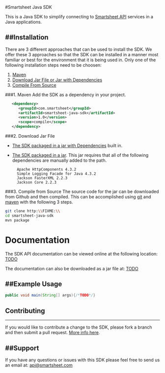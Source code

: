 #Smartsheet Java SDK

This is a Java SDK to simplify connecting to [Smartsheet API](http://www.smartsheet.com/developers/api-documentation) services in a Java applications.

##Installation
---

There are 3 different approaches that can be used to install the SDK. We offer these 3 approaches so that the SDK can be installed in a manner most familiar or best for the environment that it is being used in. Only one of the following installation steps need to be choosen:

1. [Maven](#1-maven)
2. [Download Jar File or Jar with Dependencies](#2-download-jar-file)
3. [Compile From Source](#3-compile-from-source)

###1. Maven
Add the SDK as a dependency in your project.

```xml
   <dependency>
      <groupId>com.smartsheet</groupId>
      <artifactId>smartsheet-java-sdk</artifactId>
      <version>1.0</version>
      <scope>compile</scope>
   </dependency>
```

###2. Download Jar File

* [The SDK packaged in a jar with Dependencies](TODO) built in.
* [The SDK packaged in a jar](TODO). This jar requires that all of the following dependencies are manually added to the path.

        Apache HttpComponents 4.3.2
        Simple Logging Facade for Java 4.3.2
        Jackson FasterXML 2.2.3
        Jackson Core 2.2.3

###3. Compile from Source
The source code for the jar can be downloaded from Github and then compiled. This can be accomplished using [git](http://git-scm.com/) and [maven](http://maven.apache.org/) with the following 3 steps.

```bash
git clone http:\\FIXME:\\
cd smartsheet-java-sdk
mvn package
```
# Documentation
The SDK API documentation can be viewed online at the following location: [TODO]()

The documentation can also be downloaded as a jar file at: [TODO]()

##Example Usage
---

```java
public void main(String[] args){/*TODO*/}
```

## Contributing
---
If you would like to contribute a change to the SDK, please fork a branch and then submit a pull request. [More info here](https://help.github.com/articles/using-pull-requests).

##Support
---
If you have any questions or issues with this SDK please feel free to send us an email at: api@smartsheet.com